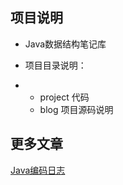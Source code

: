 ## 项目说明

- Java数据结构笔记库
- 项目目录说明：

- - project 代码
  - blog 项目源码说明



## 更多文章

[Java编码日志](https://www.yuque.com/sourlemon/java)


